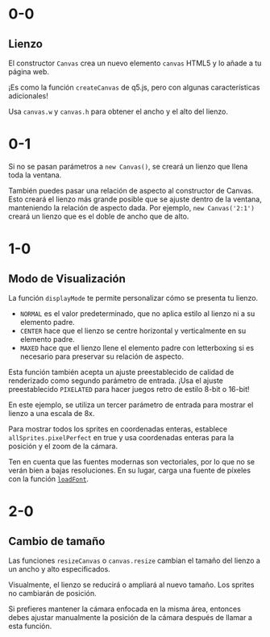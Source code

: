 # 0-0

## Lienzo

El constructor `Canvas` crea un nuevo elemento `canvas` HTML5 y lo añade a tu página web.

¡Es como la función `createCanvas` de q5.js, pero con algunas características adicionales!

Usa `canvas.w` y `canvas.h` para obtener el ancho y el alto del lienzo.

# 0-1

Si no se pasan parámetros a `new Canvas()`, se creará un lienzo que llena toda la ventana.

También puedes pasar una relación de aspecto al constructor de Canvas. Esto creará el lienzo más grande posible que se ajuste dentro de la ventana, manteniendo la relación de aspecto dada. Por ejemplo, `new Canvas('2:1')` creará un lienzo que es el doble de ancho que de alto.

# 1-0

## Modo de Visualización

La función `displayMode` te permite personalizar cómo se presenta tu lienzo.

- `NORMAL` es el valor predeterminado, que no aplica estilo al lienzo ni a su elemento padre.
- `CENTER` hace que el lienzo se centre horizontal y verticalmente en su elemento padre.
- `MAXED` hace que el lienzo llene el elemento padre con letterboxing si es necesario para preservar su relación de aspecto.

Esta función también acepta un ajuste preestablecido de calidad de renderizado como segundo parámetro de entrada. ¡Usa el ajuste preestablecido `PIXELATED` para hacer juegos retro de estilo 8-bit o 16-bit!

En este ejemplo, se utiliza un tercer parámetro de entrada para mostrar el lienzo a una escala de 8x.

Para mostrar todos los sprites en coordenadas enteras, establece `allSprites.pixelPerfect` en true y usa coordenadas enteras para la posición y el zoom de la cámara.

Ten en cuenta que las fuentes modernas son vectoriales, por lo que no se verán bien a bajas resoluciones. En su lugar, carga una fuente de píxeles con la función [`loadFont`](https://q5js.org/learn/#loadFont).

# 2-0

## Cambio de tamaño

Las funciones `resizeCanvas` o `canvas.resize` cambian el tamaño del lienzo a un ancho y alto especificados.

Visualmente, el lienzo se reducirá o ampliará al nuevo tamaño. Los sprites no cambiarán de posición.

Si prefieres mantener la cámara enfocada en la misma área, entonces debes ajustar manualmente la posición de la cámara después de llamar a esta función.
